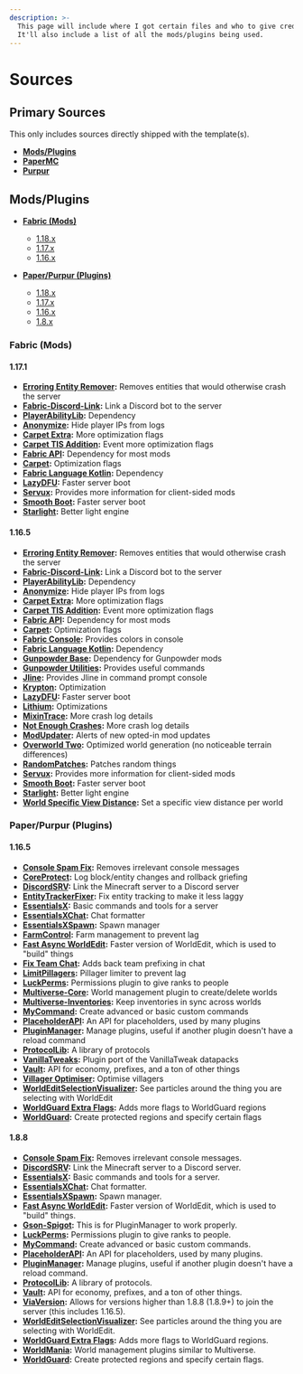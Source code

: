 ```yaml
---
description: >-
  This page will include where I got certain files and who to give credit to.
  It'll also include a list of all the mods/plugins being used.
---
```


# Sources

## Primary Sources

This only includes sources directly shipped with the template(s).

* [**Mods/Plugins**](sources.md#mods-plugins)
* [**PaperMC**](https://papermc.io/)
* [**Purpur**](https://purpur.pl3x.net/)

## Mods/Plugins

* [**Fabric \(Mods\)**](sources.md#fabric-mods)
  * [1.18.x](sources.md#1.18.x)
  * [1.17.x](sources.md#1.17.x)
  * [1.16.x](sources.md#1.16.x)

* [**Paper/Purpur \(Plugins\)**](sources.md#paper-purpur-plugins)
  * [1.18.x](sources.md#1.18.x-1)
  * [1.17.x](sources.md#1.17.x-1)
  * [1.16.x](sources.md#1.16.x-1)
  * [1.8.x](sources.md#1.8.x)

### Fabric \(Mods\)

#### 1.17.1

* [**Erroring Entity Remover**](https://www.curseforge.com/minecraft/mc-mods/erroring-entity-remover)**:** Removes entities that would otherwise crash the server
* [**Fabric-Discord-Link**](https://www.curseforge.com/minecraft/mc-mods/fabric-discord-link)**:** Link a Discord bot to the server
* [**PlayerAbilityLib**](https://www.curseforge.com/minecraft/mc-mods/pal)**:** Dependency
* [**Anonymize**](https://github.com/NucleoidMC/anonymize)**:** Hide player IPs from logs
* [**Carpet Extra**](https://www.curseforge.com/minecraft/mc-mods/carpet-extra)**:** More optimization flags
* [**Carpet TIS Addition**](https://www.curseforge.com/minecraft/mc-mods/carpet-tis-addition)**:** Event more optimization flags
* [**Fabric API**](https://www.curseforge.com/minecraft/mc-mods/fabric-api)**:** Dependency for most mods
* [**Carpet**](https://www.curseforge.com/minecraft/mc-mods/carpet)**:** Optimization flags
* [**Fabric Language Kotlin**](https://www.curseforge.com/minecraft/mc-mods/fabric-language-kotlin)**:** Dependency
* [**LazyDFU**](https://www.curseforge.com/minecraft/mc-mods/lazydfu)**:** Faster server boot
* [**Servux**](https://www.curseforge.com/minecraft/mc-mods/servux)**:** Provides more information for client-sided mods
* [**Smooth Boot**](https://www.curseforge.com/minecraft/mc-mods/smooth-boot)**:** Faster server boot
* [**Starlight**](https://github.com/Spottedleaf/Starlight)**:** Better light engine

#### 1.16.5

* [**Erroring Entity Remover**](https://www.curseforge.com/minecraft/mc-mods/erroring-entity-remover)**:** Removes entities that would otherwise crash the server
* [**Fabric-Discord-Link**](https://www.curseforge.com/minecraft/mc-mods/fabric-discord-link)**:** Link a Discord bot to the server
* [**PlayerAbilityLib**](https://www.curseforge.com/minecraft/mc-mods/pal)**:** Dependency
* [**Anonymize**](https://github.com/NucleoidMC/anonymize)**:** Hide player IPs from logs
* [**Carpet Extra**](https://www.curseforge.com/minecraft/mc-mods/carpet-extra)**:** More optimization flags
* [**Carpet TIS Addition**](https://www.curseforge.com/minecraft/mc-mods/carpet-tis-addition)**:** Event more optimization flags
* [**Fabric API**](https://www.curseforge.com/minecraft/mc-mods/fabric-api)**:** Dependency for most mods
* [**Carpet**](https://www.curseforge.com/minecraft/mc-mods/carpet)**:** Optimization flags
* [**Fabric Console**](https://www.curseforge.com/minecraft/mc-mods/fabric-console)**:** Provides colors in console
* [**Fabric Language Kotlin**](https://www.curseforge.com/minecraft/mc-mods/fabric-language-kotlin)**:** Dependency
* [**Gunpowder Base**](https://www.curseforge.com/minecraft/mc-mods/gunpowder-mc)**:** Dependency for Gunpowder mods
* [**Gunpowder Utilities**](https://www.curseforge.com/minecraft/mc-mods/gunpowder-utilities)**:** Provides useful commands
* [**Jline**](https://www.curseforge.com/minecraft/mc-mods/jline-for-minecraft-dedicated-server)**:** Provides Jline in command prompt console
* [**Krypton**](https://www.curseforge.com/minecraft/mc-mods/krypton)**:** Optimization
* [**LazyDFU**](https://www.curseforge.com/minecraft/mc-mods/lazydfu)**:** Faster server boot
* [**Lithium**](https://www.curseforge.com/minecraft/mc-mods/lithium)**:** Optimizations
* [**MixinTrace**](https://www.curseforge.com/minecraft/mc-mods/mixintrace)**:** More crash log details
* [**Not Enough Crashes**](https://www.curseforge.com/minecraft/mc-mods/not-enough-crashes)**:** More crash log details
* [**ModUpdater**](https://www.curseforge.com/minecraft/mc-mods/modupdater)**:** Alerts of new opted-in mod updates
* [**Overworld Two**](https://www.curseforge.com/minecraft/mc-mods/overworld-two)**:** Optimized world generation \(no noticeable terrain differences\)
* [**RandomPatches**](https://www.curseforge.com/minecraft/mc-mods/randompatches-fabric)**:** Patches random things
* [**Servux**](https://www.curseforge.com/minecraft/mc-mods/servux)**:** Provides more information for client-sided mods
* [**Smooth Boot**](https://www.curseforge.com/minecraft/mc-mods/smooth-boot)**:** Faster server boot
* [**Starlight**](https://github.com/Spottedleaf/Starlight)**:** Better light engine
* [**World Specific View Distance**](https://modrinth.com/mod/worldspecificviewdistance)**:** Set a specific view distance per world

### Paper/Purpur \(Plugins\)

#### 1.16.5

* [**Console Spam Fix**](https://www.spigotmc.org/resources/console-spam-fix.18410/)**:** Removes irrelevant console messages
* [**CoreProtect**](https://www.spigotmc.org/resources/8631/)**:** Log block/entity changes and rollback griefing
* [**DiscordSRV**](https://www.spigotmc.org/resources/18494/)**:** Link the Minecraft server to a Discord server
* [**EntityTrackerFixer**](https://www.spigotmc.org/resources/70902/)**:** Fix entity tracking to make it less laggy
* [**EssentialsX**](https://www.spigotmc.org/resources/9089/)**:** Basic commands and tools for a server
* [**EssentialsXChat**](https://www.spigotmc.org/resources/9089/)**:** Chat formatter
* [**EssentialsXSpawn**](https://www.spigotmc.org/resources/9089/)**:** Spawn manager
* [**FarmControl**](https://www.spigotmc.org/resources/86923)**:** Farm management to prevent lag
* [**Fast Async WorldEdit**](https://www.spigotmc.org/resources/13932/)**:** Faster version of WorldEdit, which is used to "build" things
* [**Fix Team Chat**](https://www.spigotmc.org/resources/70726/)**:** Adds back team prefixing in chat
* [**LimitPillagers**](https://www.spigotmc.org/resources/69733/)**:** Pillager limiter to prevent lag
* [**LuckPerms**](https://luckperms.net/)**:** Permissions plugin to give ranks to people
* [**Multiverse-Core**](https://dev.bukkit.org/projects/multiverse-core)**:** World management plugin to create/delete worlds
* [**Multiverse-Inventories**](https://dev.bukkit.org/projects/multiverse-inventories)**:** Keep inventories in sync across worlds
* [**MyCommand**](https://dev.bukkit.org/projects/mycommand)**:** Create advanced or basic custom commands
* [**PlaceholderAPI**](https://www.spigotmc.org/resources/6245/)**:** An API for placeholders, used by many plugins
* [**PluginManager**](https://www.spigotmc.org/resources/69061/)**:** Manage plugins, useful if another plugin doesn't have a reload command
* [**ProtocolLib**](https://www.spigotmc.org/resources/1997/)**:** A library of protocols
* [**VanillaTweaks**](https://www.spigotmc.org/resources/81288/)**:** Plugin port of the VanillaTweak datapacks
* [**Vault**](https://www.spigotmc.org/resources/34315/)**:** API for economy, prefixes, and a ton of other things
* [**Villager Optimiser**](https://www.spigotmc.org/resources/68517/)**:** Optimise villagers
* [**WorldEditSelectionVisualizer**](https://www.spigotmc.org/resources/17311/)**:** See particles around the thing you are selecting with WorldEdit
* [**WorldGuard Extra Flags**](https://www.spigotmc.org/resources/4823/)**:** Adds more flags to WorldGuard regions
* [**WorldGuard**](https://dev.bukkit.org/projects/worldguard)**:** Create protected regions and specify certain flags

#### 1.8.8

* [**Console Spam Fix**](https://www.spigotmc.org/resources/console-spam-fix.18410/)**:** Removes irrelevant console messages.
* [**DiscordSRV**](https://www.spigotmc.org/resources/18494/)**:** Link the Minecraft server to a Discord server.
* [**EssentialsX**](https://www.spigotmc.org/resources/9089/)**:** Basic commands and tools for a server.
* [**EssentialsXChat**](https://www.spigotmc.org/resources/9089/)**:** Chat formatter.
* [**EssentialsXSpawn**](https://www.spigotmc.org/resources/9089/)**:** Spawn manager.
* [**Fast Async WorldEdit**](https://www.spigotmc.org/resources/13932/)**:** Faster version of WorldEdit, which is used to "build" things.
* [**Gson-Spigot**](https://www.spigotmc.org/resources/72187/)**:** This is for PluginManager to work properly.
* [**LuckPerms**](https://luckperms.net/)**:** Permissions plugin to give ranks to people.
* [**MyCommand**](https://dev.bukkit.org/projects/mycommand)**:** Create advanced or basic custom commands.
* [**PlaceholderAPI**](https://www.spigotmc.org/resources/6245/)**:** An API for placeholders, used by many plugins.
* [**PluginManager**](https://www.spigotmc.org/resources/69061/)**:** Manage plugins, useful if another plugin doesn't have a reload command.
* [**ProtocolLib**](https://www.spigotmc.org/resources/1997/)**:** A library of protocols.
* [**Vault**](https://www.spigotmc.org/resources/34315/)**:** API for economy, prefixes, and a ton of other things.
* [**ViaVersion**](https://www.spigotmc.org/resources/19254/)**:** Allows for versions higher than 1.8.8 \(1.8.9+\) to join the server \(this includes 1.16.5\).
* [**WorldEditSelectionVisualizer**](https://www.spigotmc.org/resources/17311/)**:** See particles around the thing you are selecting with WorldEdit.
* [**WorldGuard Extra Flags**](https://www.spigotmc.org/resources/4823/)**:** Adds more flags to WorldGuard regions.
* [**WorldMania**](https://www.spigotmc.org/resources/83764/)**:** World management plugins similar to Multiverse.
* [**WorldGuard**](https://dev.bukkit.org/projects/worldguard)**:** Create protected regions and specify certain flags.

